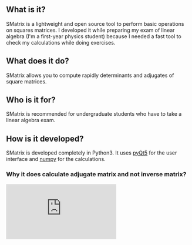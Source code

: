 ## What is it?

SMatrix is a lightweight and open source tool to perform basic operations on squares matrices. I developed it while preparing my exam of linear algebra (I'm a first-year physics student) because I needed a fast tool to check my calculations while doing exercises.

## What does it do?

SMatrix allows you to compute rapidly determinants and adjugates of square matrices. 

## Who is it for?

SMatrix is recommended for undergraduate students who have to take a linear algebra exam.  

## How is it developed?

SMatrix is developed completely in Python3. It uses [pyQt5](https://pypi.org/project/PyQt5/) for the user interface and [numpy](http://www.numpy.org/) for the calculations.

### Why it does calculate adjugate matrix and not inverse matrix?

![img](http://www.sciweavers.org/tex2img.php?eq=A%5E%7B-1%7D%20%3D%20%5Cfrac%7B1%7D%7B%7CA%7C%7D%20%5Ccdot%20A&bc=White&fc=Black&im=jpg&fs=12&ff=modern&edit=0)
